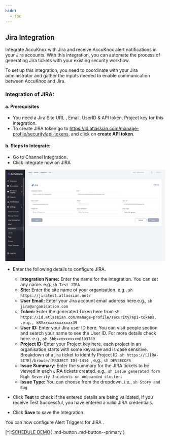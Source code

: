 ```yaml
---
hide:
  - toc
---
```


## Jira Integration

Integrate AccuKnox with Jira and receive AccuKnox alert notifications in your Jira accounts. With this integration, you can automate the process of generating Jira tickets with your existing security workflow.

To set up this integration, you need to coordinate with your Jira administrator and gather the inputs needed to enable communication between AccuKnox and Jira.

### Integration of JIRA:
#### **a. Prerequisites**

+ You need a Jira Site URL , Email, UserID & API token, Project key for this integration.
+ To create JIRA token go to https://id.atlassian.com/manage-profile/security/api-tokens, and click on **create API token**.
#### **b. Steps to Integrate:**
+ Go to Channel Integration.
+ Click integrate now on JIRA

![](/integrations/images/Jira-int.png)

+ Enter the following details to configure JIRA.

   + **Integration Name:** Enter the name for the integration. You can set any name. e.g.,```sh Test JIRA ```
   + **Site:** Enter the site name of your organisation. e.g., ```sh https://jiratest.atlassian.net/ ```
   + **User Email:** Enter your Jira account email address here.e.g., ```sh jira@organisation.com ```
   + **Token:** Enter the generated Token here from ```sh https://id.atlassian.com/manage-profile/security/api-tokens. .e.g., kRVxxxxxxxxxxxxx39 ```
   + **User ID:** Enter your Jira user ID here. You can visit people section and search your name to see the User ID. For more details check here. e.g., ```sh 5bbxxxxxxxxxx0103780 ```
   + **Project ID:** Enter your Project key here, each project in an organisation starts with some keyvalue and is case sensitive. Breakdown of a jira ticket to identify Project ID: ```sh https://[JIRA-SITE]/browse/[PROJECT ID]-1414 ```, e.g., ```sh DEVSECOPS ```
   + **Issue Summary:** Enter the summary for the JIRA tickets to be viewed in each JIRA tickets created. e.g., ```sh Issue generated form High Severity Incidents on onboarded cluster. ```
   + **Issue Type:** You can choose from the dropdown. i.e., ```sh Story and Bug ```
+ Click **Test** to check if the entered details are being validated, If you receive Test Successful, you have entered a valid JIRA credentials.

+ Click **Save** to save the Integration.

You can now configure Alert Triggers for JIRA .

[^]:[SCHEDULE DEMO](https://www.accuknox.com/contact-us){ .md-button .md-button--primary }
